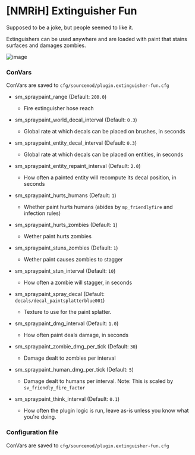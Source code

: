 # [NMRiH] Extinguisher Fun
Supposed to be a joke, but people seemed to like it. 

Extinguishers can be used anywhere and are loaded with paint that stains surfaces and damages zombies.

![image](https://user-images.githubusercontent.com/11559683/123833008-4fe8e580-d8dc-11eb-8dbe-1619c1e640fc.png)


### ConVars

ConVars are saved to `cfg/sourcemod/plugin.extinguisher-fun.cfg`

- sm_spraypaint_range (Default: `200.0`)
  - Fire extinguisher hose reach

- sm_spraypaint_world_decal_interval (Default: `0.3`)
  - Global rate at which decals can be placed on brushes, in seconds
  
- sm_spraypaint_entity_decal_interval (Default: `0.3`)
  - Global rate at which decals can be placed on entities, in seconds
 
- sm_spraypaint_entity_repaint_interval (Default: `2.0`)
  - How often a painted entity will recompute its decal position, in seconds

- sm_spraypaint_hurts_humans (Default: `1`)
  - Whether paint hurts humans (abides by `mp_friendlyfire` and infection rules)
   
- sm_spraypaint_hurts_zombies (Default: `1`)
  - Wether paint hurts zombies

- sm_spraypaint_stuns_zombies (Default: `1`)
  - Wether paint causes zombies to stagger

- sm_spraypaint_stun_interval (Default: `10`)
  - How often a zombie will stagger, in seconds 

- sm_spraypaint_spray_decal (Default: `decals/decal_paintsplatterblue001`)
  - Texture to use for the paint splatter. 

- sm_spraypaint_dmg_interval (Default: `1.0`)
  - How often paint deals damage, in seconds

- sm_spraypaint_zombie_dmg_per_tick (Default: `30`)
  - Damage dealt to zombies per interval

- sm_spraypaint_human_dmg_per_tick (Default: `5`)
  - Damage dealt to humans per interval. Note: This is scaled by `sv_friendly_fire_factor`

- sm_spraypaint_think_interval (Default: `0.1`)
  - How often the plugin logic is run, leave as-is unless you know what you're doing.

### Configuration file

ConVars are saved to `cfg/sourcemod/plugin.extinguisher-fun.cfg`
